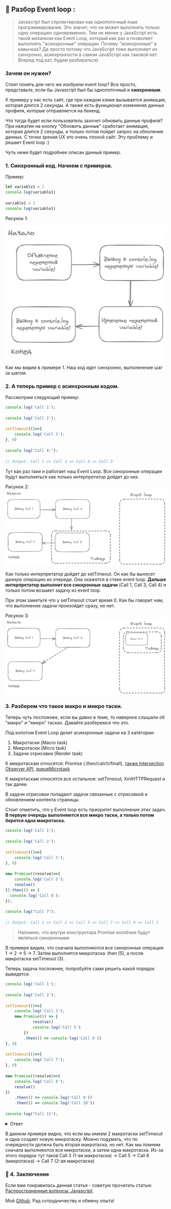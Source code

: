 ## 🔄 Разбор Event loop :

> Javascript был спроектирован как однопоточный язык программирования. Это значит, что он может выполнять только одну операцию одновременно. Тем не менее у JavaScript есть такой механизм как Event Loop, который как раз и позволяет выполнять "асинхронные" операции. Почему "асинхронные" в кавычках? Да просто потому что JavaScript тоже выполняет их синхронно, асинхронности в самом JavaScript как таковой нет. Вперед под кат, будем разбираться)

### Зачем он нужен?
Стоит понять для чего же изобрели event loop? Все просто, представьте, если бы Javascript был бы однопоточный и **синхронным**. 

К примеру у нас есть сайт, где при каждом клике вызывается анимация, которая длится 2 секунды. А также есть функционал изменения данных профиля, которые отправляется на бекенд.

Что тогда будет если пользователь захочет обновить данные профиля? При нажатии на кнопку "Обновить данные" сработает анимация, которая длится 2 секунды, и только потом пойдет запрос на обноление данных.
С точки зрения UX это очень плохой сайт. Эту проблему и решает Event loop :) 

Чуть ниже будет подробнее описан данный пример.

### 1. Синхронный код. Начнем с примеров.

Пример:

```js
let variable1 = 1
console.log(variable1)

variable1 = 2
console.log(variable1)
```

Рисунок 1: 

![alt text](./images/event-loop_1.png)

Как мы видим в примере 1. Наш код идет синхронно, выполенение шаг за шагом. 

### 2. А теперь пример с асинхронным кодом. 

Рассмотрим следующий пример:

```js
console.log('Call 1');

console.log('Call 2');

setTimeout(()=>{
    console.log('Call 3');
}, 0)

console.log("Call 4:");

// Output: Call 1 => Call 2 => Call 4 => Call 3
```
Тут как раз таки и работает наш Event Loop. Все синхронные операции будут выполняться как только интерпретатор дойдет до них.

Рисунок 2: 
![alt text](./images/event-loop_2.png)

Как только интерпретатор дойдет до setTimeout. Он как бы вынесет данную операцию из очереди. Она окажется в стеке event loop. **Дальше интерпретатор выполнит все синхронные задачи** (Call 1, Call 3, Call 4) и только потом возьмет задачу из event loop.

При этом заметьте что у setTimeout стоит время 0. Как бы говорит нам, что выполнение задачи произойдет сразу, но нет. 

Рисунок 3: 
![alt text](./images/event-loop_3.png)

### 3. Разберем что такое макро и микро таски.
Теперь чуть посложнее, если вы давно в теме, то наверное слышали об "макро" и "микро" тасках. Давайте разберемся что это.

Под копотом Event Loop делит асинхронные задачи на 3 категории: 

1. Макротаски (Macro task)
2. Микротаски (Micro task)
3. Задачи отрисовки (Render task)

<!--todo: Побольше описать что относится к макротаскам - queueMicrotask, Intersection Observer -->
К микротаскам относятся: Promise (.then/catch/finall), [также Intersection Observer API](https://developer.mozilla.org/en-US/docs/Web/API/Intersection_Observer_API), [queueMicrotask](https://developer.mozilla.org/en-US/docs/Web/API/Window)



К макротаскам относятся все остальное: setTimeout, XmlHTTPRequest и так далее.

В задачи отрисовки попадают задачи связанные с отрисовкой и обновлением контента страницы.

Стоит отметить, что у Event loop есть приоритет выполнения этих задач. **В первую очередь выполняются все микро таски, а только потом берется одна макротаска.** 

```js
console.log('Call 1');

console.log('Call 2');

setTimeout(()=>{
    console.log('Call 3');
}, 0)

new Promise((resolve)=>{
    console.log('Call 5');
    resolve()
}).then(() => {
  console.log('Call 6');
});

console.log("Call 7");

// Output: Call 1 => Call 2 => Call 5 => Call 7 => Call 6 => Call 3
```

> Напомню, что внутри конструктора Promise коллбэки будут являться синхронными

В примере видим, что сначала выполняются все синхронные операции 1 -> 2 -> 5 -> 7. Затем выполнятся микротаска .then (5), а после макротаска setTimeout (3).

Теперь задача посложнее, попробуйте сами решить какой порядок выведется.

```js
console.log('Call 1');

console.log('Call 2');

setTimeout(()=>{
    console.log('Call 3');
    new Promise(() => {
            resolve()
            console.log('Call 5')
        })
        .then(() => console.log('Call 6'))
}, 0)

setTimeout(()=>{
    console.log('Call 7');
}, 0)

new Promise((resolve)=>{
    console.log('Call 8');
    resolve()
})
    .then(() => console.log('Call 9'))
    .then(() => console.log('Call 10'))

console.log("Call 11");
```

<details>
    <summary>Ответ</summary>
    <blockquote>
    Call 1 -> Call 2 -> Call 8 -> Call 11 -> Call 9 -> Call 10 -> Call 3 -> Call 5 -> Call 6 -> Call 7
    </blockquote>
</details>

В данном примере видно, что если мы имеем 2 макротаски setTimeout и одна создает новую микротаску. Можно подумать, что по очередности должна быть вторая макротаска, но нет. Как мы помним сначала выполняются все микротаски, а затем одна макротаска. Из-за этого порядок тут таков Call 3 (1-ая макротаска) -> Call 5 -> Call 6 (микротаска) -> Call 7 (2-ая макротаска)

### 📑 4. Заключение

Если вам понравилась данная статья - советую прочитать статью [Распространенные вопросы: Javascript](./javascript-common-questions.md).

Moй [Github](https://github.com/tungulin). Рад сотрудничеству и обмену опыта!
